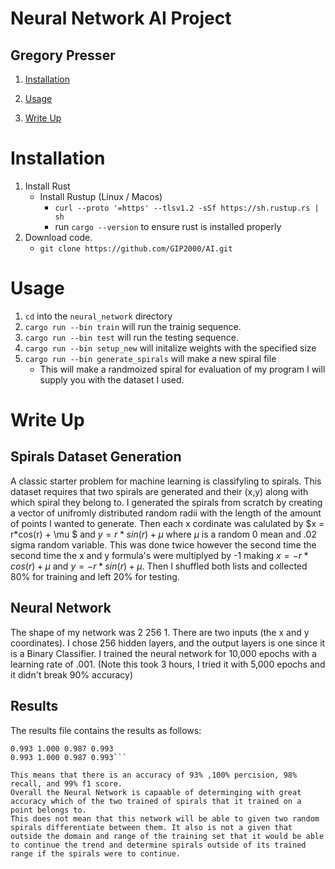# Neural Network AI Project
## Gregory Presser

1. [Installation](#Installation)

2. [Usage](#Usage)
3. [Write Up](#Write-up)


# Installation <a name="Installation"/>
1. Install Rust
    - Install Rustup (Linux / Macos)
        - `curl --proto '=https' --tlsv1.2 -sSf https://sh.rustup.rs | sh`
        - run `cargo --version` to ensure rust is installed properly
2. Download code.
    - `git clone https://github.com/GIP2000/AI.git`


# Usage <a name="Usage"/>
1. `cd` into the `neural_network` directory
2. `cargo run --bin train` will run the trainig sequence.
3. `cargo run --bin test` will run the testing sequence.
4. `cargo run --bin setup_new` will initalize weights with the specified size
5. `cargo run --bin generate_spirals` will make a new spiral file
    - This will make a randmoized spiral for evaluation of my program I will supply you with the dataset I used.


# Write Up <a name="Write-up"/>

## Spirals Dataset Generation

A classic starter problem for machine learning is classifyling to spirals. This dataset requires that two spirals are generated and their (x,y) along with which spiral they belong to. I generated the spirals from scratch by creating a vector of unifromly distributed random radii with the length of the amount of points I wanted to generate. Then each x cordinate was calulated by $x = r*cos(r) + \mu $ and $y = r*sin(r) + \mu$ where $\mu$ is a random 0 mean and .02 sigma random variable. This was done twice however the second time the second time the x and y formula's were multiplyed by -1 making $x = -r*cos(r) + \mu$ and $y = -r*sin(r) + \mu$. Then I shuffled both lists and collected 80% for training and left 20% for testing.

## Neural Network
The shape of my network was 2 256 1. There are two inputs (the x and y coordinates). I chose 256 hidden layers, and the output layers is one since it is a Binary Classifier.
I trained the neural network for 10,000 epochs with a learning rate of .001. (Note this took 3 hours, I tried it with 5,000 epochs and it didn't break 90% accuracy)

## Results

The results file contains the results as follows:
```588 0 8 604  0.993 1.000 0.987 0.993
0.993 1.000 0.987 0.993
0.993 1.000 0.987 0.993```

This means that there is an accuracy of 93% ,100% percision, 98% recall, and 99% f1 score.
Overall the Neural Network is capaable of determinging with great accuracy which of the two trained of spirals that it trained on a point belongs to.
This does not mean that this network will be able to given two random spirals differentiate between them. It also is not a given that outside the domain and range of the training set that it would be able to continue the trend and determine spirals outside of its trained range if the spirals were to continue.
